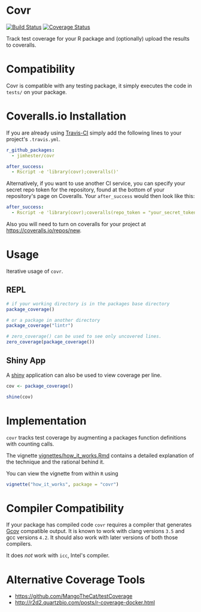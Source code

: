 # Covr #
[![Build Status](https://travis-ci.org/jimhester/covr.png?branch=master)](https://travis-ci.org/jimhester/covr)
[![Coverage Status](https://img.shields.io/coveralls/jimhester/covr.svg?style=flat)](https://coveralls.io/r/jimhester/covr?branch=master)

Track test coverage for your R package and (optionally) upload the results to
coveralls.

# Compatibility #
Covr is compatible with any testing package, it simply executes the code in
`tests/` on your package.

# Coveralls.io Installation #
If you are already using [Travis-CI](https://travis-ci.org) simply add the following lines
to your project's `.travis.yml`.

```yml
r_github_packages:
  - jimhester/covr

after_success:
  - Rscript -e 'library(covr);coveralls()'
```

Alternatively, if you want to use another CI service, you can specify your
secret repo token for the repository, found at the bottom of your
repository's page on Coveralls. Your ```after_success``` would
then look like this:

```yml
after_success:
  - Rscript -e 'library(covr);coveralls(repo_token = "your_secret_token")'
```

Also you will need to turn on coveralls for your project at <https://coveralls.io/repos/new>.

# Usage #
Iterative usage of `covr`.

## REPL ##
```r
# if your working directory is in the packages base directory
package_coverage()

# or a package in another directory
package_coverage("lintr")

# zero_coverage() can be used to see only uncovered lines.
zero_coverage(package_coverage())
```

## Shiny App ##
A [shiny](http://shiny.rstudio.com/) application can also be used to
view coverage per line.
```r
cov <- package_coverage()

shine(cov)
```

# Implementation #
`covr` tracks test coverage by augmenting a packages function definitions with
counting calls.

The vignette
[vignettes/how_it_works.Rmd](https://github.com/jimhester/covr/blob/master/vignettes/how_it_works.Rmd)
contains a detailed explanation of the technique and the rational behind it.

You can view the vignette from within `R` using

```r
vignette("how_it_works", package = "covr")
```

# Compiler Compatibility #

If your package has compiled code `covr` requires a compiler that generates
[Gcov](https://gcc.gnu.org/onlinedocs/gcc/Gcov.html) compatible
output.  It is known to work with clang versions `3.5` and gcc versions `4.2`.
It should also work with later versions of both those compilers.

It does _not_ work with `icc`, Intel's compiler.

# Alternative Coverage Tools #
- <https://github.com/MangoTheCat/testCoverage>
- <http://r2d2.quartzbio.com/posts/r-coverage-docker.html>

